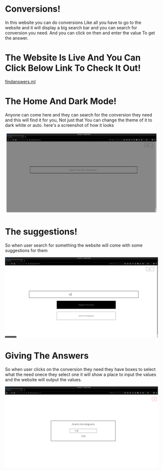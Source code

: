 # Conversions!

In this website you can do conversions Like all you have to go to the website
and it will display a big search bar and you can search for conversion you need. And you can click on then and enter the value To get the answer.

# The Website Is Live And You Can Click Below Link To Check It Out!
[findanswers.ml](http://findanswers.ml/)


# The Home And Dark Mode!

Anyone can come here and they can search for the conversion they need and this will find it for you, Not just that
You can change the theme of it to dark white or auto.
here's a screenshot of how it looks

![screenshothome](https://github.com/d4az/Convertions/blob/main/images/home.png)


# The suggestions!

So when user search for something the website will come with some suggestions for them 

![screenshotsearch](https://github.com/d4az/Convertions/blob/main/images/searching.png)


# Giving The Answers

So when user clicks on the conversion they need they have boxes to select what the need onece they select one it will show a place to input the values and the
website will output the values.

![screenshotoffuntion](https://github.com/d4az/Convertions/blob/main/images/funtion.png)
